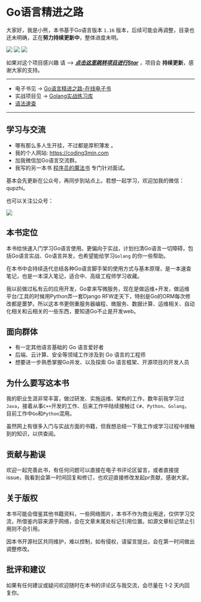 # Go语言精进之路

大家好，我是小熊，本书基于Go语言版本 `1.16` 版本，后续可能会再调整，目录也还未明确，正在**努力持续更新中**，整体进度未明。

![](https://img.shields.io/github/watchers/golang-minibear2333/golang.svg)
![](https://img.shields.io/github/stars/golang-minibear2333/golang.svg)
![](https://img.shields.io/github/forks/golang-minibear2333/golang.svg)

如果对这个项目感兴趣 请 -->   [***点击这里跳转项目进行Star***](https://github.com/golang-minibear2333/golang) ，项目会 **持续更新**，感谢大家的支持。

-------

* 电子书见 -> [Go语言精进之路-在线电子书](http://golang.coding3min.com/)
* 实战项目见 -> [Golang实战练习库](https://github.com/golang-minibear2333/)
* [语法速查](https://coding3min.com/561.html)

--------

## 学习与交流

* 哪有那么多人生开挂，不过都是厚积薄发 。
* 我的个人网站: https://coding3min.com
* 加我微信加Go语言交流群。
* 我写的另一本书 [程序员的魔法书](https://leetcode.coding3min.com/) 专门针对面试。

基本会先更新在公众号，再同步到站点上。若想一起学习，欢迎加我的微信：qupzhi。

也可以关注公众号：

![](qrcode.jpg)


## 本书定位

本书给快速入门学习Go语言使用。更偏向于实战，计划扫清Go语言一切障碍，包括Go语言实战、Go语言并发，也希望能给学习`Golang` 的你一些帮助。

在本书中会持续迭代总结各种Go语言脚手架的使用方式与基本原理，是一本速查笔记，也是一本深入笔记，适合中、高级工程师学习收藏。

我以前做过私有云的应用开发，Go拿来写微服务，现在是做运维+开发，做运维平台/工具的时候用Python弄一套Django RFW走天下，特别是Go的ORM每次修改都是噩梦。所以这本书更侧重服务器编程、微服务、数据计算、运维相关、自动化相关和云相关的一些东西，要知道Go不止是开发web。

## 面向群体

* 有一定其他语言基础的 Go 语言爱好者
* 后端、云计算、安全等领域工作涉及到 Go 语言的工程师
* 想要进一步熟悉掌握Go并发、以及探索 Go 语言框架、开源项目的开发人员

## 为什么要写这本书

我的职业生涯非常丰富，做过研发、实施运维、架构的工作，数年前我学习过`Java`，接着从事`C++`开发的工作、后来工作中陆续接触过 `C#`、`Python`、`Golang`，目前工作中`Go`和`Python`混用。

虽然网上有很多入门与实战方面的书籍，但我想总结一下我工作或学习过程中接触到的知识，以供查阅。

## 贡献与勘误

欢迎一起完善此书，有任何问题可以直接在电子书评论区留言，或者直接提issue，我看到会第一时间回复和修订，也欢迎直接修改发起pr贡献，感谢大家。

## 关于版权

本书可能会借鉴其他书籍资料，一些网络图片，本书不作为商业用途，仅供学习交流，所借鉴内容来源于网络，会在文章末尾处标记引用位置。如源文章标记禁止引用则不会引用。

因本书开源社区共同维护，难以控制，如有侵权，请留言提出，会在第一时间做出调整修改。

## 批评和建议

如果有任何建议或疑问欢迎随时在本书的评论区与我交流，会尽量在 1-2 天内回复你。
